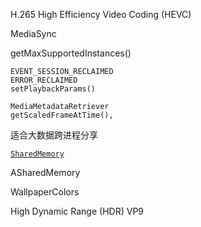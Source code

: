  H.265 High Efficiency Video Coding (HEVC)  



MediaSync

getMaxSupportedInstances()  

```
EVENT_SESSION_RECLAIMED
ERROR_RECLAIMED 
setPlaybackParams()
```



```
MediaMetadataRetriever  
getScaledFrameAtTime(),
```



适合大数据跨进程分享

[`SharedMemory`](https://developer.android.google.cn/reference/android/os/SharedMemory)    

ASharedMemory  



WallpaperColors  

High Dynamic Range (HDR) VP9   

